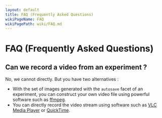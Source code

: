 ```yaml
---
layout: default
title: FAQ (Frequently Asked Questions)
wikiPageName: FAQ
wikiPagePath: wiki/FAQ.md
---
```

# FAQ (Frequently Asked Questions)

[//]: # (concept|video)
## Can we record a video from an experiment ?

No, we cannot directly. But you have two alternatives :
- With the set of images generated with the `autosave` facet of an experiment, you can construct your own video file using powerful software such as [ffmpeg](https://www.ffmpeg.org/).
- You can directly record the video stream using software such as [VLC Media Player](http://www.videolan.org/vlc/index.html) or [QuickTime](http://www.apple.com/quicktime/download/).
